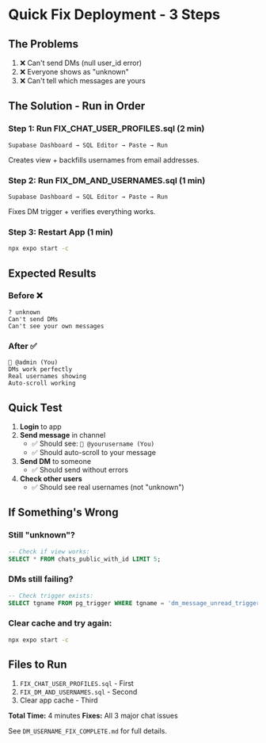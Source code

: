 # Quick Fix Deployment - 3 Steps

## The Problems
1. ❌ Can't send DMs (null user_id error)
2. ❌ Everyone shows as "unknown" 
3. ❌ Can't tell which messages are yours

## The Solution - Run in Order

### Step 1: Run FIX_CHAT_USER_PROFILES.sql (2 min)
```
Supabase Dashboard → SQL Editor → Paste → Run
```

Creates view + backfills usernames from email addresses.

### Step 2: Run FIX_DM_AND_USERNAMES.sql (1 min)  
```
Supabase Dashboard → SQL Editor → Paste → Run
```

Fixes DM trigger + verifies everything works.

### Step 3: Restart App (1 min)
```bash
npx expo start -c
```

## Expected Results

### Before ❌
```
? unknown
Can't send DMs
Can't see your own messages
```

### After ✅
```
👤 @admin (You)
DMs work perfectly
Real usernames showing
Auto-scroll working
```

## Quick Test

1. **Login** to app
2. **Send message** in channel
   - ✅ Should see: `👤 @yourusername (You)`
   - ✅ Should auto-scroll to your message
3. **Send DM** to someone
   - ✅ Should send without errors
4. **Check other users**
   - ✅ Should see real usernames (not "unknown")

## If Something's Wrong

### Still "unknown"?
```sql
-- Check if view works:
SELECT * FROM chats_public_with_id LIMIT 5;
```

### DMs still failing?
```sql
-- Check trigger exists:
SELECT tgname FROM pg_trigger WHERE tgname = 'dm_message_unread_trigger';
```

### Clear cache and try again:
```bash
npx expo start -c
```

## Files to Run

1. `FIX_CHAT_USER_PROFILES.sql` - First
2. `FIX_DM_AND_USERNAMES.sql` - Second
3. Clear app cache - Third

**Total Time:** 4 minutes
**Fixes:** All 3 major chat issues

See `DM_USERNAME_FIX_COMPLETE.md` for full details.
